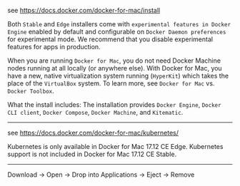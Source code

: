 see https://docs.docker.com/docker-for-mac/install

Both `Stable` and `Edge` installers come with `experimental features in Docker Engine` enabled by default and configurable on `Docker Daemon preferences` for experimental mode. We recommend that you disable experimental features for apps in production.

When you are running `Docker for Mac`, you do not need Docker Machine nodes running at all locally (or anywhere else). With Docker for Mac, you have a new, native virtualization system running (`HyperKit`) which takes the place of the `VirtualBox` system. To learn more, see `Docker for Mac` vs. `Docker Toolbox`.

What the install includes: The installation provides `Docker Engine`, `Docker CLI client`, `Docker Compose`, `Docker Machine`, and `Kitematic`.

---

see https://docs.docker.com/docker-for-mac/kubernetes/

Kubernetes is only available in Docker for Mac 17.12 CE Edge. Kubernetes support is not included in Docker for Mac 17.12 CE Stable.

---

Download -> Open -> Drop into Applications -> Eject -> Remove
